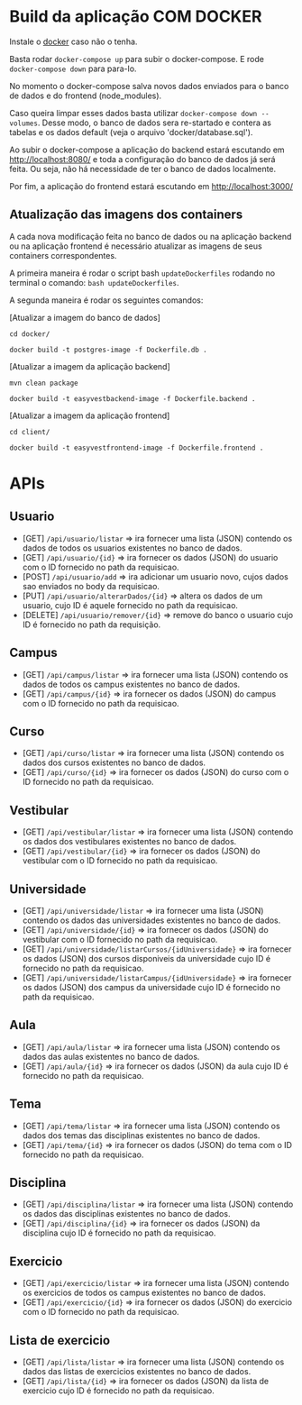 # Build da aplicação COM DOCKER

Instale o [docker](https://docs.docker.com/get-docker/) caso não o tenha.

Basta rodar `docker-compose up` para subir o docker-compose. E rode `docker-compose down` para para-lo.

No momento o docker-compose salva novos dados enviados para o banco de dados e do frontend (node_modules).

Caso queira limpar esses dados basta utilizar `docker-compose down --volumes`. Desse modo, o banco de dados sera re-startado e contera as tabelas e os dados default (veja o arquivo 'docker/database.sql').

Ao subir o docker-compose a aplicação do backend estará escutando em [http://localhost:8080/](http://localhost:8080/) e
toda a configuração do banco de dados já será feita. Ou seja, não há necessidade de ter o banco de dados localmente.

Por fim, a aplicação do frontend estará escutando em [http://localhost:3000/](http://localhost:3000/)

## Atualização das imagens dos containers

A cada nova modificação feita no banco de dados ou na aplicação backend ou na aplicação frontend é necessário atualizar as imagens de seus
containers correspondentes.

A primeira maneira é rodar o script bash `updateDockerfiles` rodando no terminal o comando: `bash updateDockerfiles`.

A segunda maneira é rodar os seguintes comandos:

[Atualizar a imagem do banco de dados]

`cd docker/`

`docker build -t postgres-image -f Dockerfile.db .`

[Atualizar a imagem da aplicação backend]

`mvn clean package`

`docker build -t easyvestbackend-image -f Dockerfile.backend .`

[Atualizar a imagem da aplicação frontend]

`cd client/`

`docker build -t easyvestfrontend-image -f Dockerfile.frontend .`


# APIs

## Usuario

- [GET] `/api/usuario/listar` => ira fornecer uma lista (JSON) contendo os dados de todos os usuarios existentes no
  banco de dados.
- [GET] `/api/usuario/{id}` => ira fornecer os dados (JSON) do usuario com o ID fornecido no path da requisicao.
- [POST] `/api/usuario/add` => ira adicionar um usuario novo, cujos dados sao enviados no body da requisicao.
- [PUT] `/api/usuario/alterarDados/{id}` => altera os dados de um usuario, cujo ID é aquele fornecido no path da
  requisicao.
- [DELETE] `/api/usuario/remover/{id}` => remove do banco o usuario cujo ID é fornecido no path da requisição.

## Campus

- [GET] `/api/campus/listar` => ira fornecer uma lista (JSON) contendo os dados de todos os campus existentes no
  banco de dados.
- [GET] `/api/campus/{id}` => ira fornecer os dados (JSON) do campus com o ID fornecido no path da requisicao.

## Curso

- [GET] `/api/curso/listar` => ira fornecer uma lista (JSON) contendo os dados dos cursos existentes no
  banco de dados.
- [GET] `/api/curso/{id}` => ira fornecer os dados (JSON) do curso com o ID fornecido no path da requisicao.

## Vestibular

- [GET] `/api/vestibular/listar` => ira fornecer uma lista (JSON) contendo os dados dos vestibulares existentes no
  banco de dados.
- [GET] `/api/vestibular/{id}` => ira fornecer os dados (JSON) do vestibular com o ID fornecido no path da requisicao.

## Universidade

- [GET] `/api/universidade/listar` => ira fornecer uma lista (JSON) contendo os dados das universidades existentes no
  banco de dados.
- [GET] `/api/universidade/{id}` => ira fornecer os dados (JSON) do vestibular com o ID fornecido no path da requisicao.
- [GET] `/api/universidade/listarCursos/{idUniversidade}` => ira fornecer os dados (JSON) dos cursos disponiveis da
  universidade cujo ID é fornecido no path da requisicao.
- [GET] `/api/universidade/listarCampus/{idUniversidade}` => ira fornecer os dados (JSON) dos campus da universidade
  cujo ID é fornecido no path da requisicao.

## Aula

- [GET] `/api/aula/listar` => ira fornecer uma lista (JSON) contendo os dados das aulas existentes no
  banco de dados.
- [GET] `/api/aula/{id}` => ira fornecer os dados (JSON) da aula cujo ID é fornecido no path da requisicao.

## Tema

- [GET] `/api/tema/listar` => ira fornecer uma lista (JSON) contendo os dados dos temas das disciplinas existentes no
  banco de dados.
- [GET] `/api/tema/{id}` => ira fornecer os dados (JSON) do tema com o ID fornecido no path da requisicao.

## Disciplina

- [GET] `/api/disciplina/listar` => ira fornecer uma lista (JSON) contendo os dados das disciplinas existentes no
  banco de dados.
- [GET] `/api/disciplina/{id}` => ira fornecer os dados (JSON) da disciplina cujo ID é fornecido no path da requisicao.

## Exercicio

- [GET] `/api/exercicio/listar` => ira fornecer uma lista (JSON) contendo os exercicios de todos os campus existentes no
  banco de dados.
- [GET] `/api/exercicio/{id}` => ira fornecer os dados (JSON) do exercicio com o ID fornecido no path da requisicao.

## Lista de exercicio

- [GET] `/api/lista/listar` => ira fornecer uma lista (JSON) contendo os dados das listas de exercicios existentes no
  banco de dados.
- [GET] `/api/lista/{id}` => ira fornecer os dados (JSON) da lista de exercicio cujo ID é fornecido no path da
  requisicao.

